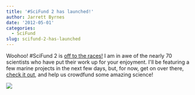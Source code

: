 ```yaml
---
title: '#SciFund 2 has launched!'
author: Jarrett Byrnes
date: '2012-05-01'
categories:
  - SciFund
slug: scifund-2-has-launched
---
```


Woohoo!  #SciFund 2 is [off to the races!](http://scifund.rockethub.com) I am in awe of the nearly 70 scientists who have put their work up for your enjoyment.  I'll be featuring a few marine projects in the next few days, but, for now, get on over there,  [check it out](http://scifund.rockethub.com), and help us crowdfund some amazing science!

![](http://scifundchallenge.org/wp-content/blogs.dir/28/files/2012/04/Screen-shot-2012-04-30-at-10.12.25-PM-1024x793.jpg)
